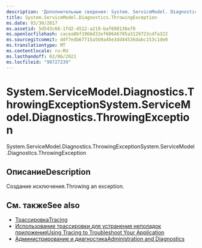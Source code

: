 ```yaml
---
description: 'Дополнительные сведения: System. ServiceModel. Diagnostics. Сровинжексцептион'
title: System.ServiceModel.Diagnostics.ThrowingException
ms.date: 03/30/2017
ms.assetid: 5d543c68-1fd2-4512-a219-baf698136ef0
ms.openlocfilehash: cacea8bf1966d32ef60646705a3129723cdfa322
ms.sourcegitcommit: ddf7edb67715a5b9a45e3dd44536dabc153c1de0
ms.translationtype: MT
ms.contentlocale: ru-RU
ms.lasthandoff: 02/06/2021
ms.locfileid: "99727239"
---
```

# <a name="systemservicemodeldiagnosticsthrowingexception"></a><span data-ttu-id="6d07a-103">System.ServiceModel.Diagnostics.ThrowingException</span><span class="sxs-lookup"><span data-stu-id="6d07a-103">System.ServiceModel.Diagnostics.ThrowingException</span></span>

<span data-ttu-id="6d07a-104">System.ServiceModel.Diagnostics.ThrowingException</span><span class="sxs-lookup"><span data-stu-id="6d07a-104">System.ServiceModel.Diagnostics.ThrowingException</span></span>  
  
## <a name="description"></a><span data-ttu-id="6d07a-105">Описание</span><span class="sxs-lookup"><span data-stu-id="6d07a-105">Description</span></span>  

 <span data-ttu-id="6d07a-106">Создание исключения.</span><span class="sxs-lookup"><span data-stu-id="6d07a-106">Throwing an exception.</span></span>  
  
## <a name="see-also"></a><span data-ttu-id="6d07a-107">См. также</span><span class="sxs-lookup"><span data-stu-id="6d07a-107">See also</span></span>

- [<span data-ttu-id="6d07a-108">Трассировка</span><span class="sxs-lookup"><span data-stu-id="6d07a-108">Tracing</span></span>](index.md)
- [<span data-ttu-id="6d07a-109">Использование трассировки для устранения неполадок приложения</span><span class="sxs-lookup"><span data-stu-id="6d07a-109">Using Tracing to Troubleshoot Your Application</span></span>](using-tracing-to-troubleshoot-your-application.md)
- [<span data-ttu-id="6d07a-110">Администрирование и диагностика</span><span class="sxs-lookup"><span data-stu-id="6d07a-110">Administration and Diagnostics</span></span>](../index.md)
